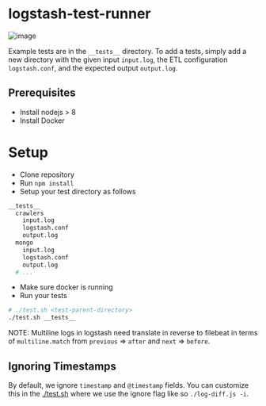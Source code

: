 # logstash-test-runner

![image](http://i.imgur.com/hQm9yAb.gif)

Example tests are in the `__tests__` directory.
To add a tests, simply add a new directory with the given input `input.log`, the ETL configuration `logstash.conf`, and the expected output `output.log`.

## Prerequisites

* Install nodejs > 8
* Install Docker

# Setup

* Clone repository
* Run `npm install`
* Setup your test directory as follows

```sh
__tests__
  crawlers
    input.log
    logstash.conf
    output.log
  mongo
    input.log
    logstash.conf
    output.log
  # ...
```

* Make sure docker is running
* Run your tests

```sh
# ./test.sh <test-parent-directory>
./test.sh __tests__
```

NOTE: Multiline logs in logstash need translate in reverse to filebeat in terms of `multiline.match` from `previous` => `after` and `next` => `before`.

## Ignoring Timestamps

By default, we ignore `timestamp` and `@timestamp` fields. You can customize this in the [./test.sh](./test.sh) where we use the ignore flag like so `./log-diff.js -i`.
